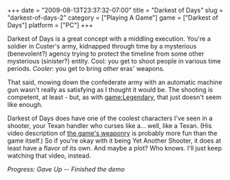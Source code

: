 +++
date = "2009-08-13T23:37:32-07:00"
title = "Darkest of Days"
slug = "darkest-of-days-2"
category = ["Playing A Game"]
game = ["Darkest of Days"]
platform = ["PC"]
+++

Darkest of Days is a great concept with a middling execution.  You're a soldier in Custer's army, kidnapped through time by a mysterious (benevolent?) agency trying to protect the timeline from some other mysterious (sinister?) entity.  Cool: you get to shoot people in various time periods.  <i>Cooler</i>: you get to bring <i>other</i> eras' weapons.

That said, mowing down the confederate army with an automatic machine gun wasn't really as satisfying as I thought it would be.  The shooting is competent, at least - but, as with <game:Legendary>, that just doesn't seem like enough.

Darkest of Days does have one of the coolest characters I've seen in a shooter, your Texan handler who curses like a... well, like a Texan.  (His video description of <a href="http://www.gametrailers.com/video/exclusive-firearms-darkest-of/53410">the game's weaponry</a> is probably more fun than the game itself.)  So if you're okay with it being Yet Another Shooter, it does at least have a flavor of its own.  And maybe a plot?  Who knows.  I'll just keep watching that video, instead.

<i>Progress: Gave Up -- Finished the demo</i>